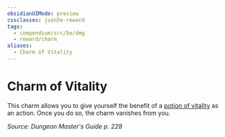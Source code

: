 ```yaml
---
obsidianUIMode: preview
cssclasses: json5e-reward
tags:
  - compendium/src/5e/dmg
  - reward/charm
aliases:
  - Charm of Vitality
---
```

# Charm of Vitality

This charm allows you to give yourself the benefit of a [potion of vitality](2-Mechanics/CLI/items/potion-of-vitality.md) as an action. Once you do so, the charm vanishes from you.

*Source: Dungeon Master's Guide p. 228*